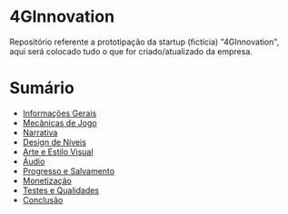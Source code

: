 # 4GInnovation
Repositório referente a prototipação da startup (fictícia) "4GInnovation", aqui será colocado tudo o que for criado/atualizado da empresa.

<h1>Sumário</h1>

- [Informações Gerais](https://github.com/giovannasantt/4GInnovation/wiki/1.-Informa%C3%A7%C3%B5es-Gerais)
- [Mecânicas de Jogo](https://github.com/giovannasantt/4GInnovation/wiki/2.-Mec%C3%A2nicas-de-Jogo)
- [Narrativa](https://github.com/giovannasantt/4GInnovation/wiki/3.-Narrativa)
- [Design de Níveis](https://github.com/giovannasantt/4GInnovation/wiki/4.-Design-de-N%C3%ADveis)
- [Arte e Estilo Visual](https://github.com/giovannasantt/4GInnovation/wiki/5.-Arte-e-Estilo-Visual)
- [Áudio](https://github.com/giovannasantt/4GInnovation/wiki/6.-%C3%81udio)
- [Progresso e Salvamento](https://github.com/giovannasantt/4GInnovation/wiki/7.-Progresso-e-Salvamento)
- [Monetização](https://github.com/giovannasantt/4GInnovation/wiki/8.-Monetiza%C3%A7%C3%A3o)
- [Testes e Qualidades](https://github.com/giovannasantt/4GInnovation/wiki/9.-Testes-e-Qualidades)
- [Conclusão](https://github.com/giovannasantt/4GInnovation/wiki/10.-Conclus%C3%A3o)
